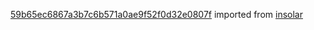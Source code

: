 [59b65ec6867a3b7c6b571a0ae9f52f0d32e0807f](https://github.com/insolar/insolar/commit/59b65ec6867a3b7c6b571a0ae9f52f0d32e0807f) imported from [insolar](https://github.com/insolar/insolar)
